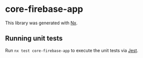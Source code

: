 # core-firebase-app

This library was generated with [Nx](https://nx.dev).

## Running unit tests

Run `nx test core-firebase-app` to execute the unit tests via [Jest](https://jestjs.io).
